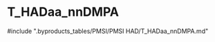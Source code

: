 # T_HADaa_nnDMPA

<!-- ATTENTION : Ne pas supprimer ou modifier la ligne ci-dessous -->
#include ".byproducts_tables/PMSI/PMSI HAD/T_HADaa_nnDMPA.md"
<!-- ATTENTION : Ne pas supprimer ou modifier la ligne ci-dessus -->
